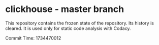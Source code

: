 # clickhouse - master branch

This repository contains the frozen state of the repository.
Its history is cleared. It is used only for static code
analysis with Codacy.

Commit Time: 1734470012